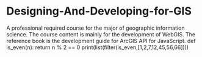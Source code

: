 # Designing-And-Developing-for-GIS
A professional required course for the major of geographic information science. The course content is mainly for the development of WebGIS. The reference book is the development guide for ArcGIS API for JavaScript.
def is_even(n):
    return n % 2 == 0
print(list(filter(is_even,[1,2,7,12,45,56,66])))
